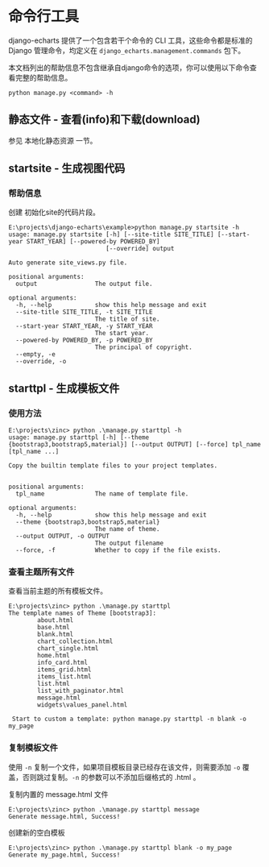 # 命令行工具

django-echarts 提供了一个包含若干个命令的 CLI 工具，这些命令都是标准的 Django 管理命令，均定义在 `django_echarts.management.commands` 包下。

本文档列出的帮助信息不包含继承自django命令的选项，你可以使用以下命令查看完整的帮助信息。

```shell
python manage.py <command> -h
```

## 静态文件 - 查看(info)和下载(download)

参见 本地化静态资源 一节。


## startsite - 生成视图代码

### 帮助信息

创建 初始化site的代码片段。

```text
E:\projects\django-echarts\example>python manage.py startsite -h
usage: manage.py startsite [-h] [--site-title SITE_TITLE] [--start-year START_YEAR] [--powered-by POWERED_BY]
                           [--override] output

Auto generate site_views.py file.

positional arguments:
  output                The output file.

optional arguments:
  -h, --help            show this help message and exit
  --site-title SITE_TITLE, -t SITE_TITLE
                        The title of site.
  --start-year START_YEAR, -y START_YEAR
                        The start year.
  --powered-by POWERED_BY, -p POWERED_BY
                        The principal of copyright.
  --empty, -e
  --override, -o
```

## starttpl - 生成模板文件

### 使用方法

```text
E:\projects\zinc> python .\manage.py starttpl -h
usage: manage.py starttpl [-h] [--theme {bootstrap3,bootstrap5,material}] [--output OUTPUT] [--force] tpl_name [tpl_name ...]

Copy the builtin template files to your project templates.


positional arguments:
  tpl_name              The name of template file.

optional arguments:
  -h, --help            show this help message and exit
  --theme {bootstrap3,bootstrap5,material}
                        The name of theme.
  --output OUTPUT, -o OUTPUT
                        The output filename
  --force, -f           Whether to copy if the file exists.
```

### 查看主题所有文件

查看当前主题的所有模板文件。

```text
E:\projects\zinc> python .\manage.py starttpl
The template names of Theme [bootstrap3]:
        about.html
        base.html
        blank.html
        chart_collection.html
        chart_single.html
        home.html
        info_card.html
        items_grid.html
        items_list.html
        list.html
        list_with_paginator.html
        message.html
        widgets\values_panel.html

 Start to custom a template: python manage.py starttpl -n blank -o my_page

```

### 复制模板文件

使用 `-n` 复制一个文件，如果项目模板目录已经存在该文件，则需要添加 `-o` 覆盖，否则跳过复制。`-n` 的参数可以不添加后缀格式的 .html 。

复制内置的 message.html 文件

```text
E:\projects\zinc> python .\manage.py starttpl message
Generate message.html, Success!
```

创建新的空白模板

```text
E:\projects\zinc> python .\manage.py starttpl blank -o my_page
Generate my_page.html, Success!
```





